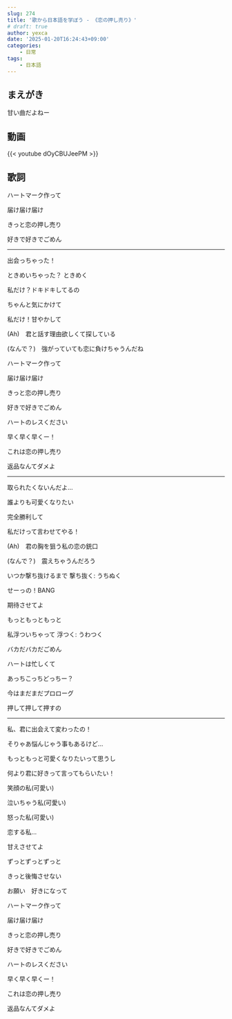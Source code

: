 ```yaml
---
slug: 274
title: '歌から日本語を学ぼう - 《恋の押し売り》'
# draft: true
author: yexca
date: '2025-01-20T16:24:43+09:00'
categories:
    - 日常
tags:
    - 日本語
---
```


## まえがき

甘い曲だよねー

## 動画

{{< youtube dOyCBUJeePM >}}

## 歌詞

ハートマーク作って

届け届け届け

きっと恋の押し売り

好きで好きでごめん

---

出会っちゃった！

ときめいちゃった？
ときめく

私だけ？ドキドキしてるの

ちゃんと気にかけて

私だけ！甘やかして

(Ah)　君と話す理由欲しくて探している

(なんで？)　強がっていても恋に負けちゃうんだね

ハートマーク作って

届け届け届け

きっと恋の押し売り

好きで好きでごめん

ハートのレスください

早く早く早くー！

これは恋の押し売り

返品なんてダメよ

---

取られたくないんだよ…

誰よりも可愛くなりたい

完全勝利して

私だけって言わせてやる！

(Ah)　君の胸を狙う私の恋の銃口

(なんで？)　震えちゃうんだろう

いつか撃ち抜けるまで
撃ち抜く: うちぬく

せーっの！BANG

期待させてよ

もっともっともっと

私浮ついちゃって
浮つく: うわつく

バカだバカだごめん

ハートは忙しくて

あっちこっちどっちー？

今はまだまだプロローグ

押して押して押すの

---

私、君に出会えて変わったの！

そりゃあ悩んじゃう事もあるけど…

もっともっと可愛くなりたいって思うし

何より君に好きって言ってもらいたい！

笑顔の私(可愛い)

泣いちゃう私(可愛い)

怒った私(可愛い)

恋する私…

甘えさせてよ

ずっとずっとずっと

きっと後悔させない

お願い　好きになって

ハートマーク作って

届け届け届け

きっと恋の押し売り

好きで好きでごめん

ハートのレスください

早く早く早くー！

これは恋の押し売り

返品なんてダメよ
